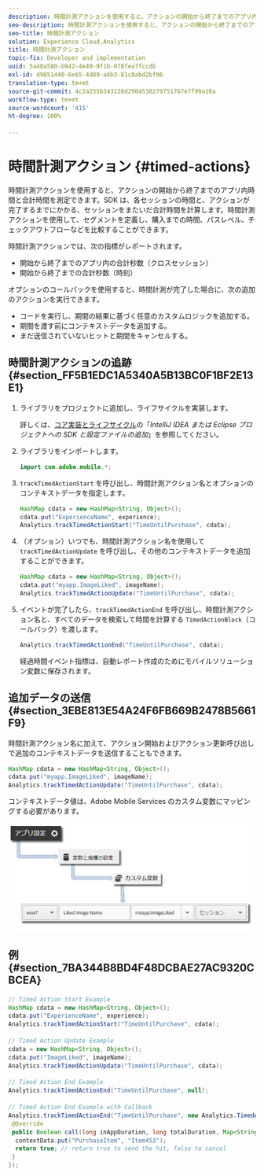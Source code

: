 ```yaml
---
description: 時間計測アクションを使用すると、アクションの開始から終了までのアプリ内時間と合計時間を測定できます。SDK は、各セッションの時間と、アクションが完了するまでにかかる、セッションをまたいだ合計時間を計算します。時間計測アクションを使用して、セグメントを定義し、購入までの時間、パスレベル、チェックアウトフローなどを比較することができます。
seo-description: 時間計測アクションを使用すると、アクションの開始から終了までのアプリ内時間と合計時間を測定できます。SDK は、各セッションの時間と、アクションが完了するまでにかかる、セッションをまたいだ合計時間を計算します。時間計測アクションを使用して、セグメントを定義し、購入までの時間、パスレベル、チェックアウトフローなどを比較することができます。
seo-title: 時間計測アクション
solution: Experience Cloud,Analytics
title: 時間計測アクション
topic-fix: Developer and implementation
uuid: 5a48a580-b942-4e49-9f1b-078fea7fccdb
exl-id: d9851440-6e65-4d89-a6b3-81c8abd2bf06
translation-type: tm+mt
source-git-commit: 4c2a255b343128d2904530279751767e7f99a10a
workflow-type: tm+mt
source-wordcount: '415'
ht-degree: 100%

---
```


# 時間計測アクション {#timed-actions}

時間計測アクションを使用すると、アクションの開始から終了までのアプリ内時間と合計時間を測定できます。SDK は、各セッションの時間と、アクションが完了するまでにかかる、セッションをまたいだ合計時間を計算します。時間計測アクションを使用して、セグメントを定義し、購入までの時間、パスレベル、チェックアウトフローなどを比較することができます。

時間計測アクションでは、次の指標がレポートされます。

* 開始から終了までのアプリ内の合計秒数（クロスセッション）
* 開始から終了までの合計秒数（時刻）

オプションのコールバックを使用すると、時間計測が完了した場合に、次の追加のアクションを実行できます。

* コードを実行し、期間の結果に基づく任意のカスタムロジックを追加する。
* 期間を渡す前にコンテキストデータを追加する。
* まだ送信されていないヒットと期間をキャンセルする。

## 時間計測アクションの追跡 {#section_FF5B1EDC1A5340A5B13BC0F1BF2E13E1}

1. ライブラリをプロジェクトに追加し、ライフサイクルを実装します。

   詳しくは、[コア実装とライフサイクル](/help/android/getting-started/dev-qs.md)の「*IntelliJ IDEA または Eclipse プロジェクトへの SDK と設定ファイルの追加*」を参照してください。
1. ライブラリをインポートします。

   ```java
   import com.adobe.mobile.*;
   ```

1. `trackTimedActionStart` を呼び出し、時間計測アクション名とオプションのコンテキストデータを指定します。

   ```java
   HashMap cdata = new HashMap<String, Object>(); 
   cdata.put("ExperienceName", experience); 
   Analytics.trackTimedActionStart("TimeUntilPurchase", cdata);
   ```

1. （オプション）いつでも、時間計測アクション名を使用して `trackTimedActionUpdate` を呼び出し、その他のコンテキストデータを追加することができます。

   ```java
   HashMap cdata = new HashMap<String, Object>(); 
   cdata.put("myapp.ImageLiked", imageName); 
   Analytics.trackTimed​ActionUpdate("TimeUntilPurchase", cdata);
   ```

1. イベントが完了したら、`trackTimedActionEnd` を呼び出し、時間計測アクション名と、すべてのデータを検索して時間を計算する `TimedActionBlock`（コールバック）を渡します。

   ```java
   Analytics.trackTimedActionEnd("TimeUntilPurchase", cdata);
   ```

   経過時間イベント指標は、自動レポート作成のためにモバイルソリューション変数に保存されます。

## 追加データの送信 {#section_3EBE813E54A24F6FB669B2478B5661F9}

時間計測アクション名に加えて、アクション開始およびアクション更新呼び出しで追加のコンテキストデータを送信することもできます。

```java
HashMap cdata = new HashMap<String, Object>(); 
cdata.put("myapp.ImageLiked", imageName); 
Analytics.trackTimed​ActionUpdate("TimeUntilPurchase", cdata);
```

コンテキストデータ値は、Adobe Mobile Services のカスタム変数にマッピングする必要があります。

![](assets/map-variable-context-ltv.png)

## 例 {#section_7BA344B8BD4F48DCBAE27AC9320CBCEA}

```java
// Timed Action Start Example 
HashMap cdata = new HashMap<String, Object>(); 
cdata.put("ExperienceName", experience); 
Analytics.trackTimedActionStart("TimeUntilPurchase", cdata); 
 
// Timed Action Update Example 
cdata = new HashMap<String, Object>(); 
cdata.put("ImageLiked", imageName); 
Analytics.trackTimed​ActionUpdate("TimeUntilPurchase", cdata); 
 
// Timed Action End Example 
Analytics.trackTimedActionEnd("TimeUntilPurchase", null); 
 
// Timed Action End Example with Callback 
Analytics.trackTimedActionEnd("TimeUntilPurchase", new Analytics.TimedActionBlock<Boolean>() { 
 @Override 
 public Boolean call(long inAppDuration, long totalDuration, Map<String, Object> contextData) { 
  contextData.put("PurchaseItem", "Item453"); 
  return true; // return true to send the hit, false to cancel 
 } 
});
```
